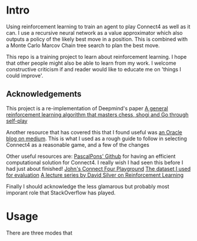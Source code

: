 # Intro
Using reinforcement learning to train an agent to play Connect4 as well as it can. I use a recursive neural network as a value approximator which also outputs a policy of the likely best move in a position. This is combined with a Monte Carlo Marcov Chain tree search to plan the best move.

This repo is a training project to learn about reinforcement learning. I hope that other people might also be able to learn from my work. I welcome constructive criticism if and reader would like to educate me on 'things I could improve'.

## Acknowledgements
This project is a re-implementation of Deepmind's paper [A general reinforcement learning algorithm that
masters chess, shogi and Go through self-play](https://deepmind.com/documents/260/alphazero_preprint.pdf)

Another resource that has covered this that I found useful was [an Oracle blog on medium](https://medium.com/oracledevs/lessons-from-implementing-alphazero-7e36e9054191). This is what I used as a rough guide to follow in selecting Connect4 as a reasonable game, and a few of the changes

Other useful resources are:
[PascalPons' Github](https://github.com/PascalPons/connect4/tree/a0fcfe9e4eacd6194da8ae138a8e554f381be9e0) for having an efficient computational solution for Connect4. I really wish I had seen this before I had just about finished!
[John's Connect Four Playground](https://tromp.github.io/c4/c4.html)
[The dataset I used for evaluation](http://archive.ics.uci.edu/ml/datasets/connect-4)
[A lecture series by David Silver on Reinforcement Learning](http://www0.cs.ucl.ac.uk/staff/d.silver/web/Teaching.html)

Finally I should acknowledge the less glamarous but probably most imporant role that StackOverflow has played.

# Usage
There are three modes that 
